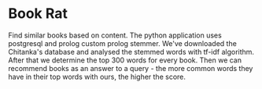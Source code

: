 # Book Rat
Find similar books based on content.
The python application uses postgresql and prolog custom prolog stemmer.
We've downloaded the Chitanka's database and analysed the stemmed words with tf-idf algorithm. 
After that we determine the top 300 words for every book.
Then we can recommend books as an answer to a query - the more common words they have in their top words with ours, 
the higher the score.